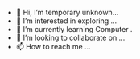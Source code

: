 - 👋 Hi, I’m temporary unknown...
- 👀 I’m interested in exploring ...
- 🌱 I’m currently learning Computer  .
- 💞️ I’m looking to collaborate on ...
- 📫 How to reach me ...

<!---
temprjh1/temprjh1 is a ✨ special ✨ repository because its `README.md` (this file) appears on your GitHub profile.
You can click the Preview link to take a look at your changes.
--->
